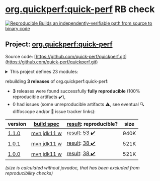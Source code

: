 [org.quickperf:quick-perf](https://search.maven.org/artifact/org.quickperf/quick-perf/) RB check
=======

[![Reproducible Builds](https://reproducible-builds.org/images/logos/rb.svg) an independently-verifiable path from source to binary code](https://reproducible-builds.org/)

## Project: [org.quickperf:quick-perf](https://search.maven.org/artifact/org.quickperf/quick-perf/)

Source code: [https://github.com/quick-perf/quickperf.git](https://github.com/quick-perf/quickperf.git)

<details><summary>This project defines 23 modules:</summary>

* [org.quickperf:quick-perf](https://search.maven.org/artifact/org.quickperf/quick-perf/)
* [org.quickperf:quick-perf-bom](https://search.maven.org/artifact/org.quickperf/quick-perf-bom/)
* [org.quickperf:quick-perf-core](https://search.maven.org/artifact/org.quickperf/quick-perf-core/)
* [org.quickperf:quick-perf-jfr-annotations](https://search.maven.org/artifact/org.quickperf/quick-perf-jfr-annotations/)
* [org.quickperf:quick-perf-junit4](https://search.maven.org/artifact/org.quickperf/quick-perf-junit4/)
* [org.quickperf:quick-perf-junit4-parent](https://search.maven.org/artifact/org.quickperf/quick-perf-junit4-parent/)
* [org.quickperf:quick-perf-junit4-spring3](https://search.maven.org/artifact/org.quickperf/quick-perf-junit4-spring3/)
* [org.quickperf:quick-perf-junit4-spring4](https://search.maven.org/artifact/org.quickperf/quick-perf-junit4-spring4/)
* [org.quickperf:quick-perf-junit4-spring5](https://search.maven.org/artifact/org.quickperf/quick-perf-junit4-spring5/)
* [org.quickperf:quick-perf-junit5](https://search.maven.org/artifact/org.quickperf/quick-perf-junit5/)
* [org.quickperf:quick-perf-junit5-parent](https://search.maven.org/artifact/org.quickperf/quick-perf-junit5-parent/)
* [org.quickperf:quick-perf-jvm-annotations](https://search.maven.org/artifact/org.quickperf/quick-perf-jvm-annotations/)
* [org.quickperf:quick-perf-jvm-core](https://search.maven.org/artifact/org.quickperf/quick-perf-jvm-core/)
* [org.quickperf:quick-perf-jvm-parent](https://search.maven.org/artifact/org.quickperf/quick-perf-jvm-parent/)
* [org.quickperf:quick-perf-spring](https://search.maven.org/artifact/org.quickperf/quick-perf-spring/)
* [org.quickperf:quick-perf-springboot1-sql-starter](https://search.maven.org/artifact/org.quickperf/quick-perf-springboot1-sql-starter/)
* [org.quickperf:quick-perf-springboot2-sql-starter](https://search.maven.org/artifact/org.quickperf/quick-perf-springboot2-sql-starter/)
* [org.quickperf:quick-perf-sql-annotations](https://search.maven.org/artifact/org.quickperf/quick-perf-sql-annotations/)
* [org.quickperf:quick-perf-sql-parent](https://search.maven.org/artifact/org.quickperf/quick-perf-sql-parent/)
* [org.quickperf:quick-perf-sql-spring4](https://search.maven.org/artifact/org.quickperf/quick-perf-sql-spring4/)
* [org.quickperf:quick-perf-sql-spring5](https://search.maven.org/artifact/org.quickperf/quick-perf-sql-spring5/)
* [org.quickperf:quick-perf-testng](https://search.maven.org/artifact/org.quickperf/quick-perf-testng/)
* [org.quickperf:quick-perf-testng-parent](https://search.maven.org/artifact/org.quickperf/quick-perf-testng-parent/)
</details>

rebuilding **3 releases** of org.quickperf:quick-perf:
- **3** releases were found successfully **fully reproducible** (100% reproducible artifacts :heavy_check_mark:),
- 0 had issues (some unreproducible artifacts :warning:, see eventual :mag: diffoscope and/or :memo: issue tracker links):

| version | [build spec](/BUILDSPEC.md) | [result](https://reproducible-builds.org/docs/jvm/): reproducible? | size |
| -- | --------- | ------ | -- |
| [1.1.0](https://search.maven.org/artifact/org.quickperf/quick-perf/1.1.0/pom) | [mvn jdk11 w](quick-perf-1.1.0.buildspec) | [result](quick-perf-1.1.0.buildinfo): [53 :heavy_check_mark: ](quick-perf-1.1.0.buildcompare) | 940K |
| [1.0.1](https://search.maven.org/artifact/org.quickperf/quick-perf/1.0.1/pom) | [mvn jdk11 w](quick-perf-1.0.1.buildspec) | [result](quick-perf-bom-1.0.1.buildinfo): [38 :heavy_check_mark: ](quick-perf-bom-1.0.1.buildcompare) | 521K |
| [1.0.0](https://search.maven.org/artifact/org.quickperf/quick-perf/1.0.0/pom) | [mvn jdk11 w](quick-perf-1.0.0.buildspec) | [result](quick-perf-bom-1.0.0.buildinfo): [38 :heavy_check_mark: ](quick-perf-bom-1.0.0.buildcompare) | 521K |

<i>(size is calculated without javadoc, that has been excluded from reproducibility checks)</i>
